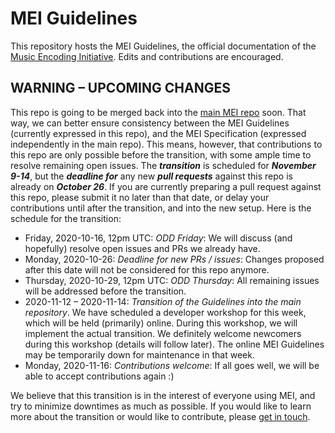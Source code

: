 # MEI Guidelines

This repository hosts the MEI Guidelines, the official documentation of the
[Music Encoding Initiative](http://www.music-encoding.org). Edits and contributions
are encouraged.

## WARNING – UPCOMING CHANGES

This repo is going to be merged back into the [main MEI repo](https://github.com/music-encoding/music-encoding) soon. That way, we can better ensure consistency between the MEI Guidelines (currently expressed in this repo), and the MEI Specification (expressed independently in the main repo). This means, however, that contributions to this repo are only possible before the transition, with some ample time to resolve remaining open issues. The ***transition*** is scheduled for ***November 9-14***, but the ***deadline for*** any new ***pull requests*** against this repo is already on ***October 26***. If you are currently preparing a pull request against this repo, please submit it no later than that date, or delay your contributions until after the transition, and into the new setup. Here is the schedule for the transition: 

* Friday, 2020-10-16, 12pm UTC: *ODD Friday*: We will discuss (and hopefully) resolve open issues and PRs we already have. 
* Monday, 2020-10-26: *Deadline for new PRs / issues*: Changes proposed after this date will not be considered for this repo anymore.
* Thursday, 2020-10-29, 12pm UTC: *ODD Thursday*: All remaining issues will be addressed before the transition.
* 2020-11-12 – 2020-11-14: *Transition of the Guidelines into the main repository*. We have scheduled a developer workshop for this week, which will be held (primarily) online. During this workshop, we will implement the actual transition. We definitely welcome newcomers during this workshop (details will follow later). The online MEI Guidelines may be temporarily down for maintenance in that week. 
* Monday, 2020-11-16: *Contributions welcome*: If all goes well, we will be able to accept contributions again :) 

We believe that this transition is in the interest of everyone using MEI, and try to minimize downtimes as much as possible. If you would like to learn more about the transition or would like to contribute, please [get in touch](https://music-encoding.org/community/community-contacts.html).
